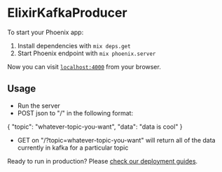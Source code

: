 # ElixirKafkaProducer

To start your Phoenix app:

  1. Install dependencies with `mix deps.get`
  2. Start Phoenix endpoint with `mix phoenix.server`

Now you can visit [`localhost:4000`](http://localhost:4000) from your browser.

## Usage

- Run the server
- POST json to "/" in the following format:

{
  "topic": "whatever-topic-you-want",
  "data": "data is cool"
}

- GET on "/?topic=whatever-topic-you-want" will return all of the data currently in kafka for a particular topic

Ready to run in production? Please [check our deployment guides](http://www.phoenixframework.org/docs/deployment).
